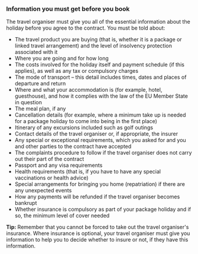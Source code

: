 ###  Information you must get before you book

The travel organiser must give you all of the essential information about the
holiday before you agree to the contract. You must be told about:

  * The travel product you are buying (that is, whether it is a package or linked travel arrangement) and the level of insolvency protection associated with it 
  * Where you are going and for how long 
  * The costs involved for the holiday itself and payment schedule (if this applies), as well as any tax or compulsory charges 
  * The mode of transport – this detail includes times, dates and places of departure and return 
  * Where and what your accommodation is (for example, hotel, guesthouse), and how it complies with the law of the EU Member State in question 
  * The meal plan, if any 
  * Cancellation details (for example, where a minimum take up is needed for a package holiday to come into being in the first place) 
  * Itinerary of any excursions included such as golf outings 
  * Contact details of the travel organiser or, if appropriate, the insurer 
  * Any special or exceptional requirements, which you asked for and you and other parties to the contract have accepted 
  * The complaints procedure to follow if the travel organiser does not carry out their part of the contract 
  * Passport and any visa requirements 
  * Health requirements (that is, if you have to have any special vaccinations or health advice) 
  * Special arrangements for bringing you home (repatriation) if there are any unexpected events 
  * How any payments will be refunded if the travel organiser becomes bankrupt 
  * Whether insurance is compulsory as part of your package holiday and if so, the minimum level of cover needed 

**Tip:** Remember that you cannot be forced to take out the travel organiser's
insurance. Where insurance is optional, your travel organiser must give you
information to help you to decide whether to insure or not, if they have this
information.
